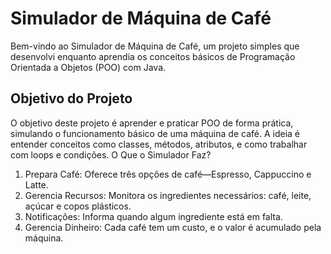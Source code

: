 # Simulador de Máquina de Café

Bem-vindo ao Simulador de Máquina de Café, um projeto simples que desenvolvi enquanto aprendia os conceitos básicos de Programação Orientada a Objetos (POO) com Java.
## Objetivo do Projeto

O objetivo deste projeto é aprender e praticar POO de forma prática, simulando o funcionamento básico de uma máquina de café. A ideia é entender conceitos como classes, métodos, atributos, e como trabalhar com loops e condições.
O Que o Simulador Faz?

  1. Prepara Café: Oferece três opções de café—Espresso, Cappuccino e Latte.
  2. Gerencia Recursos: Monitora os ingredientes necessários: café, leite, açúcar e copos plásticos.
  3. Notificações: Informa quando algum ingrediente está em falta.
  4. Gerencia Dinheiro: Cada café tem um custo, e o valor é acumulado pela máquina.
